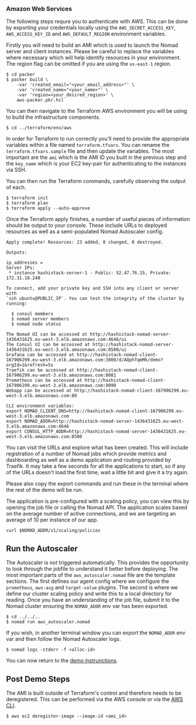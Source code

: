 ### Amazon Web Services
The following steps requre you to authenticate with AWS. This can be done by exporting your
credentials locally using the `AWS_SECRET_ACCESS_KEY`, `AWS_ACCESS_KEY_ID` and `AWS_DEFAULT_REGION`
environment variables.

Firstly you will need to build an AMI which is used to launch the Nomad server and client
instances. Please be careful to replace the variables where necessary which will help identify
resources in your environment. The region flag can be omitted if you are using the `us-east-1`
region.
```
$ cd packer
$ packer build \
    -var 'created_email="<your_email_address>"' \
    -var 'created_name="<your_name>"' \
    -var 'region=<your_desired_region>' \
    aws-packer.pkr.hcl
```

You can then navigate to the Terraform AWS environment you will be using to build the
infrastructure components.
```
$ cd ../terraform/env/aws
```

In order for Terraform to run correctly you'll need to provide the appropriate variables within a
file named `terraform.tfvars`. You can rename the `terraform.tfvars.sample` file and then update the
variables. The most important are the `ami` which is the AMI ID you built in the previous step and
the `key_name` which is your EC2 key-pair for authenticating to the instances via SSH.

You can then run the Terraform commands, carefully observing the output of each.
```
$ terraform init
$ terraform plan
$ terraform apply --auto-approve
```

Once the Terraform apply finishes, a number of useful pieces of information should be output to
your console. These include URLs to deployed resources as well as a semi-populated Nomad Autoscaler
config.
```
Apply complete! Resources: 23 added, 0 changed, 0 destroyed.

Outputs:

ip_addresses =
Server IPs:
 * instance hashistack-server-1 - Public: 52.47.76.15, Private: 172.31.18.240

To connect, add your private key and SSH into any client or server with
`ssh ubuntu@PUBLIC_IP`. You can test the integrity of the cluster by running:

  $ consul members
  $ nomad server members
  $ nomad node status

The Nomad UI can be accessed at http://hashistack-nomad-server-1436431625.eu-west-3.elb.amazonaws.com:4646/ui
The Consul UI can be accessed at http://hashistack-nomad-server-1436431625.eu-west-3.elb.amazonaws.com:8500/ui
Grafana can be accessed at http://hashistack-nomad-client-167906299.eu-west-3.elb.amazonaws.com:3000/d/AQphTqmMk/demo?orgId=1&refresh=5s
Traefik can be accessed at http://hashistack-nomad-client-167906299.eu-west-3.elb.amazonaws.com:8081
Prometheus can be accessed at http://hashistack-nomad-client-167906299.eu-west-3.elb.amazonaws.com:9090
Webapp can be accessed at http://hashistack-nomad-client-167906299.eu-west-3.elb.amazonaws.com:80

CLI environment variables:
export NOMAD_CLIENT_DNS=http://hashistack-nomad-client-167906299.eu-west-3.elb.amazonaws.com
export NOMAD_ADDR=http://hashistack-nomad-server-1436431625.eu-west-3.elb.amazonaws.com:4646
export CONSUL_HTTP_ADDR=http://hashistack-nomad-server-1436431625.eu-west-3.elb.amazonaws.com:8500
```

You can visit the URLs and explore what has been created. This will include registration of a
number of Nomad jobs which provide metrics and dashboarding as well as a demo application and
routing provided by Traefik. It may take a few seconds for all the applications to start, so if
any of the URLs doesn't load the first time, wait a little bit and give it a try again.

Please also copy the export commands and run these in the terminal where the rest of the demo will
be run.

The application is pre-configured with a scaling policy, you can view this by opening the job file
or calling the Nomad API. The application scales based on the average number of active connections,
and we are targeting an average of 10 per instance of our app.
```
curl $NOMAD_ADDR/v1/scaling/policies
```

## Run the Autoscaler
The Autoscaler is not triggered automatically. This provides the opportunity to look through the
jobfile to understand it better before deploying. The most important parts of the `aws_autoscaler.nomad`
file are the template sections. The first defines our agent config where we configure the
`prometheus`, `aws-asg` and `target-value` plugins. The second is where we define our cluster
scaling policy and write this to a local directory for reading. Once you have an understanding of
the job file, submit it to the Nomad cluster ensuring the `NOMAD_ADDR` env var has been exported.
```
$ cd ../../..
$ nomad run aws_autoscaler.nomad
```

If you wish, in another terminal window you can export the `NOMAD_ADDR` env var and then follow
the Nomad Autoscaler logs.
```
$ nomad logs -stderr -f <alloc-id>
```

You can now return to the [demo instrunctions](./README.md#the-demo).

## Post Demo Steps
The AMI is built outside of Terraform's control and therefore needs to be deregistered. This can be
performed via the AWS console or via the [AWS CLI](https://aws.amazon.com/cli/).

```
$ aws ec2 deregister-image --image-id <ami_id>
```
